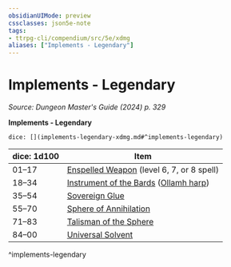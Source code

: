 ```yaml
---
obsidianUIMode: preview
cssclasses: json5e-note
tags:
- ttrpg-cli/compendium/src/5e/xdmg
aliases: ["Implements - Legendary"]
---
```

# Implements - Legendary
*Source: Dungeon Master's Guide (2024) p. 329* 

**Implements - Legendary**

`dice: [](implements-legendary-xdmg.md#^implements-legendary)`

| dice: 1d100 | Item |
|-------------|------|
| 01–17 | [Enspelled Weapon](enspelled-weapon-xdmg.md) (level 6, 7, or 8 spell) |
| 18–34 | [Instrument of the Bards](instrument-of-the-bards-xdmg.md) ([Ollamh harp](instrument-of-the-bards-ollamh-harp-xdmg.md)) |
| 35–54 | [Sovereign Glue](sovereign-glue-xdmg.md) |
| 55–70 | [Sphere of Annihilation](sphere-of-annihilation-xdmg.md) |
| 71–83 | [Talisman of the Sphere](talisman-of-the-sphere-xdmg.md) |
| 84–00 | [Universal Solvent](universal-solvent-xdmg.md) |
^implements-legendary